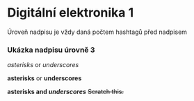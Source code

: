 # Digitální elektronika 1
Úroveň nadpisu je vždy daná počtem hashtagů před nadpisem

### Ukázka nadpisu úrovně 3



*asterisks* or _underscores_

**asterisks** or __underscores__

**asterisks and _underscores_**
~~Scratch this.~~
